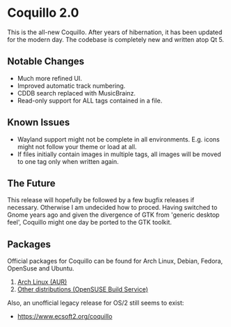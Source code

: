 # Coquillo 2.0
This is the all-new Coquillo. After years of hibernation, it has been updated for the modern day. The codebase is completely new and written atop Qt 5.

## Notable Changes
- Much more refined UI.
- Improved automatic track numbering.
- CDDB search replaced with MusicBrainz.
- Read-only support for ALL tags contained in a file.

## Known Issues
- Wayland support might not be complete in all environments. E.g. icons might not follow your theme or load at all.
- If files initially contain images in multiple tags, all images will be moved to one tag only when written again.

## The Future
This release will hopefully be followed by a few bugfix releases if necessary. Otherwise I am undecided how to proced. Having switched to Gnome years ago and given the divergence of GTK from 'generic desktop feel', Coquillo might one day be ported to the GTK toolkit.

## Packages
Official packages for Coquillo can be found for Arch Linux, Debian, Fedora, OpenSuse and Ubuntu.

1. [Arch Linux (AUR)](https://aur.archlinux.org/packages/coquillo)
2. [Other distributions (OpenSUSE Build Service)](https://software.opensuse.org//download.html?project=home%3Asjuvonen&package=coquillo)

Also, an unofficial legacy release for OS/2 still seems to exist:
- https://www.ecsoft2.org/coquillo
